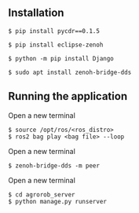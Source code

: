 ## Installation

```
$ pip install pycdr==0.1.5

$ pip install eclipse-zenoh

$ python -m pip install Django

$ sudo apt install zenoh-bridge-dds
```
## Running the application
Open a new terminal
```
$ source /opt/ros/<ros_distro>
$ ros2 bag play <bag file> --loop
```
Open a new terminal
```
$ zenoh-bridge-dds -m peer
```
Open a new terminal
```
$ cd agrorob_server
$ python manage.py runserver 
```
